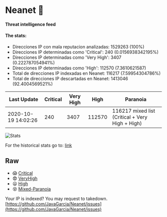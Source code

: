 # Neanet :hocho:
#### Threat intelligence feed
#### The stats:

- Direcciones IP con mala reputacion analizadas: 1529263 (100%)
- Direcciones IP determinadas como 'Critical':  240 (0.0156938342195%)
- Direcciones IP determinadas como 'Very High':  3407 (0.222787054941%)
- Direcciones IP determinadas como 'High':  112570 (7.3610621587)
- Total de direcciones IP indexadas en Neanet:  116217 (7.59954304786%)
- Total de direcciones IP descartadas en Neanet:  1413046 (92.4004569521%)

| Last Update | Critical | Very High | High | Paranoia |
| --- | --- | --- | --- | --- |
| 2020-10-19 14:02:26 | 240 | 3407 | 112570 | 116217 mixed list (Critical + Very High + High)|

![Stats](https://docs.google.com/spreadsheets/d/e/2PACX-1vSnaNMIXVabIpDJjufMlzH7poXnshF3mgd8Is1g9ytUEzVsP5my4Trn8f-xkoLLQ38xpL3HtmUexLo6/pubchart?oid=501124687&format=image)

For the historical stats go to: [link](/stats.csv)
## Raw
- :scream: [Critical](https://raw.githubusercontent.com/JavaGarcia/Neanet/master/blacklists/neanet_critical.txt)
- :fearful: [VeryHigh](https://raw.githubusercontent.com/JavaGarcia/Neanet/master/blacklists/neanet_veryHigh.txtt)
- :frowning: [High](https://raw.githubusercontent.com/JavaGarcia/Neanet/master/blacklists/neanet_high.txt)
- :dizzy_face: [Mixed-Paranoia](https://raw.githubusercontent.com/JavaGarcia/Neanet/master/blacklists/neanet_all.txt)


Your IP is indexed? You may request to takedown. [https://github.com/JavaGarcia/Neanet/issues](https://github.com/JavaGarcia/Neanet/issues)

















































































































































































































































































































































































































































































































































































































































































































































































































































































































































































































































































































































































































































































































































































































































































































































































